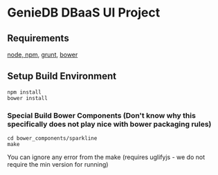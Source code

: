 # GenieDB DBaaS UI Project


## Requirements

[node, npm](http://nodejs.org/),
[grunt](http://gruntjs.com/getting-started),
[bower](http://bower.io/)



## Setup Build Environment

```shell
npm install
bower install
```


### Special Build Bower Components (Don't know why this specifically does not play nice with bower packaging rules)

```shell
cd bower_components/sparkline
make
```

You can ignore any error from the make (requires uglifyjs - we do not require the min version for running)

